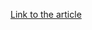 [Link to the article](https://symantec-enterprise-blogs.security.com/blogs/threat-intelligence/mantis-palestinian-attacks)
